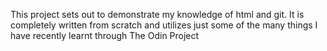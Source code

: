 This project sets out to demonstrate my knowledge of html and git.
It is completely written from scratch and utilizes just some of the many
things I have recently learnt through The Odin Project